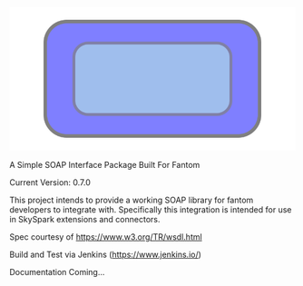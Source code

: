 ![soap fan](/img/soap-fan.svg)

A Simple SOAP Interface Package Built For Fantom

Current Version: 0.7.0

This project intends to provide a working SOAP library for fantom developers to integrate with. Specifically this integration is intended for use in SkySpark extensions and connectors.

Spec courtesy of https://www.w3.org/TR/wsdl.html

Build and Test via Jenkins (https://www.jenkins.io/)

Documentation Coming...
